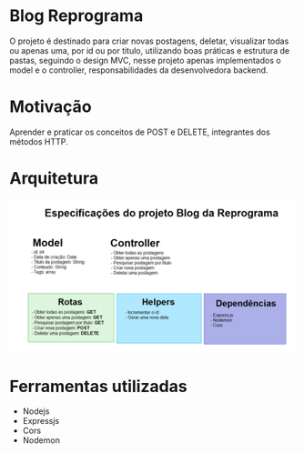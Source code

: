 # Blog Reprograma

O projeto é destinado para criar novas postagens, deletar, visualizar todas ou apenas uma, por id ou por titulo, utilizando boas práticas e estrutura de pastas, seguindo o design MVC, nesse projeto apenas implementados o model e o controller, responsabilidades da desenvolvedora backend. 

# Motivação

Aprender e praticar os conceitos de POST e DELETE, integrantes dos métodos HTTP.

# Arquitetura 

![Arquitetura do projeto](arquitetura-postagens.png)

# Ferramentas utilizadas

* Nodejs
* Expressjs
* Cors
* Nodemon


